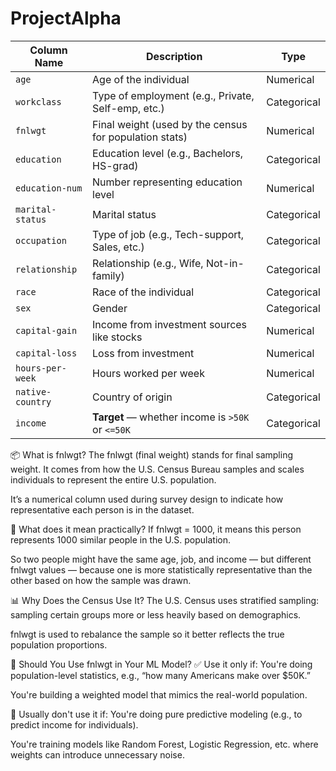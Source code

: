 # ProjectAlpha

| Column Name      | Description                                            | Type        |
| ---------------- | ------------------------------------------------------ | ----------- |
| `age`            | Age of the individual                                  | Numerical   |
| `workclass`      | Type of employment (e.g., Private, Self-emp, etc.)     | Categorical |
| `fnlwgt`         | Final weight (used by the census for population stats) | Numerical   |
| `education`      | Education level (e.g., Bachelors, HS-grad)             | Categorical |
| `education-num`  | Number representing education level                    | Numerical   |
| `marital-status` | Marital status                                         | Categorical |
| `occupation`     | Type of job (e.g., Tech-support, Sales, etc.)          | Categorical |
| `relationship`   | Relationship (e.g., Wife, Not-in-family)               | Categorical |
| `race`           | Race of the individual                                 | Categorical |
| `sex`            | Gender                                                 | Categorical |
| `capital-gain`   | Income from investment sources like stocks             | Numerical   |
| `capital-loss`   | Loss from investment                                   | Numerical   |
| `hours-per-week` | Hours worked per week                                  | Numerical   |
| `native-country` | Country of origin                                      | Categorical |
| `income`         | **Target** — whether income is `>50K` or `<=50K`       | Categorical |



📦 What is fnlwgt?
The fnlwgt (final weight) stands for final sampling weight. It comes from how the U.S. Census Bureau samples and scales individuals to represent the entire U.S. population.

It’s a numerical column used during survey design to indicate how representative each person is in the dataset.

🧮 What does it mean practically?
If fnlwgt = 1000, it means this person represents 1000 similar people in the U.S. population.

So two people might have the same age, job, and income — but different fnlwgt values — because one is more statistically representative than the other based on how the sample was drawn.

📊 Why Does the Census Use It?
The U.S. Census uses stratified sampling: sampling certain groups more or less heavily based on demographics.

fnlwgt is used to rebalance the sample so it better reflects the true population proportions.

🧠 Should You Use fnlwgt in Your ML Model?
✅ Use it only if:
You're doing population-level statistics, e.g., “how many Americans make over $50K.”

You're building a weighted model that mimics the real-world population.

🚫 Usually don't use it if:
You're doing pure predictive modeling (e.g., to predict income for individuals).

You're training models like Random Forest, Logistic Regression, etc. where weights
can introduce unnecessary noise.